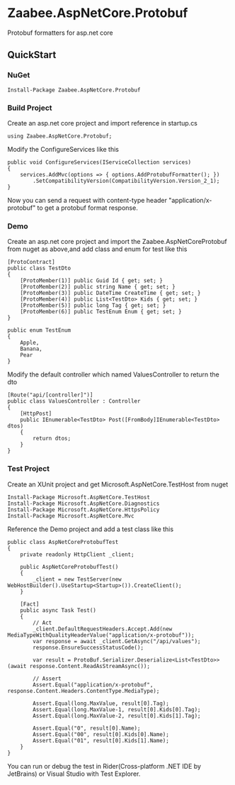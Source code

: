 # Zaabee.AspNetCore.Protobuf

Protobuf formatters for asp.net core

## QuickStart

### NuGet

    Install-Package Zaabee.AspNetCore.Protobuf

### Build Project

Create an asp.net core project and import reference in startup.cs

```CSharp
using Zaabee.AspNetCore.Protobuf;
```

Modify the ConfigureServices like this

```CSharp
public void ConfigureServices(IServiceCollection services)
{
    services.AddMvc(options => { options.AddProtobufFormatter(); })
        .SetCompatibilityVersion(CompatibilityVersion.Version_2_1);
}
```

Now you can send a request with content-type header "application/x-protobuf" to get a protobuf format response.

### Demo

Create an asp.net core project and import the Zaabee.AspNetCoreProtobuf from nuget as above,and add class and enum for test like this

```CSharp
[ProtoContract]
public class TestDto
{
    [ProtoMember(1)] public Guid Id { get; set; }
    [ProtoMember(2)] public string Name { get; set; }
    [ProtoMember(3)] public DateTime CreateTime { get; set; }
    [ProtoMember(4)] public List<TestDto> Kids { get; set; }
    [ProtoMember(5)] public long Tag { get; set; }
    [ProtoMember(6)] public TestEnum Enum { get; set; }
}

public enum TestEnum
{
    Apple,
    Banana,
    Pear
}
```

Modify the default controller which named ValuesController to return the dto

```CSharp
[Route("api/[controller]")]
public class ValuesController : Controller
{
    [HttpPost]
    public IEnumerable<TestDto> Post([FromBody]IEnumerable<TestDto> dtos)
    {
        return dtos;
    }
}
```

### Test Project

Create an XUnit project and get Microsoft.AspNetCore.TestHost from nuget

    Install-Package Microsoft.AspNetCore.TestHost
    Install-Package Microsoft.AspNetCore.Diagnostics
    Install-Package Microsoft.AspNetCore.HttpsPolicy
    Install-Package Microsoft.AspNetCore.Mvc

Reference the Demo project and add a test class like this

```CSharp
public class AspNetCoreProtobufTest
{
    private readonly HttpClient _client;

    public AspNetCoreProtobufTest()
    {
        _client = new TestServer(new WebHostBuilder().UseStartup<Startup>()).CreateClient();
    }

    [Fact]
    public async Task Test()
    {
        // Act
        _client.DefaultRequestHeaders.Accept.Add(new MediaTypeWithQualityHeaderValue("application/x-protobuf"));
        var response = await _client.GetAsync("/api/values");
        response.EnsureSuccessStatusCode();

        var result = ProtoBuf.Serializer.Deserialize<List<TestDto>>(await response.Content.ReadAsStreamAsync());

        // Assert
        Assert.Equal("application/x-protobuf", response.Content.Headers.ContentType.MediaType);

        Assert.Equal(long.MaxValue, result[0].Tag);
        Assert.Equal(long.MaxValue-1, result[0].Kids[0].Tag);
        Assert.Equal(long.MaxValue-2, result[0].Kids[1].Tag);

        Assert.Equal("0", result[0].Name);
        Assert.Equal("00", result[0].Kids[0].Name);
        Assert.Equal("01", result[0].Kids[1].Name);
    }
}
```

You can run or debug the test in Rider(Cross-platform .NET IDE by JetBrains) or Visual Studio with Test Explorer.
